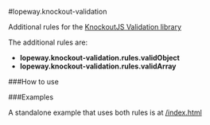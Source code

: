 #lopeway.knockout-validation

Additional rules for the [KnockoutJS Validation library](https://github.com/ericmbarnard/Knockout-Validation)

The additional rules are:

*	**lopeway.knockout-validation.rules.validObject**
*	**lopeway.knockout-validation.rules.validArray**

###How to use


###Examples

A standalone example that uses both rules is at [/index.html](./index.html)